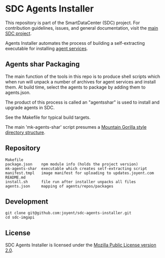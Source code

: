 <!--
    This Source Code Form is subject to the terms of the Mozilla Public
    License, v. 2.0. If a copy of the MPL was not distributed with this
    file, You can obtain one at http://mozilla.org/MPL/2.0/.
-->

<!--
    Copyright (c) 2014, Joyent, Inc.
-->

# SDC Agents Installer

This repository is part of the SmartDataCenter (SDC) project. For
contribution guidelines, issues, and general documentation, visit the
[main SDC project](http://github.com/joyent/sdc).

Agents Installer automates the process of building a self-extracting
executable for installing [agent services](https://github.com/joyent/sdc/blob/master/docs/glossary.md#service).


## Agents shar Packaging

The main function of the tools in this repo is to produce shell scripts which
when run will unpack a number of archives for agent services and install
them. At build time, select the agents to package by adding them to
agents.json.

The product of this process is called an  "agentsshar" is used to install and
upgrade agents in SDC.

See the Makefile for typical build targets.

The main 'mk-agents-shar' script presumes a [Mountain Gorilla style directory
structure](https://github.com/joyent/mountain-gorilla/blob/master/docs/index.md#bits-directory-structure).


## Repository

    Makefile
    package.json    npm module info (holds the project version)
    mk-agents-shar  executable which creates self-extracting script
    manifest.tmpl   image manifest for uploading to updates.joyent.com
    README.md
    install.sh      file run after installer unpacks all files
    agents.json     mapping of agents/repos/packages


## Development

    git clone git@github.com:joyent/sdc-agents-installer.git
    cd sdc-imgapi


## License

SDC Agents Installer is licensed under the
[Mozilla Public License version 2.0](http://mozilla.org/MPL/2.0/).
